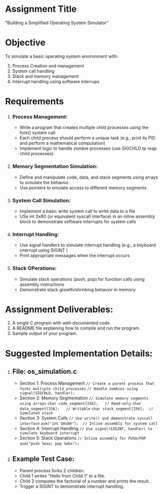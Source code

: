 # Assignment Title
"Building a Simplified Operating System Simulator"

# Objective
To simulate a basic operating system environment with:
1. Process Creation and management
2. System call handling
3. Stack and memory management
4. Interrupt handling using software interrups

# Requirements
1. ### Process Management:
    + Write a program that creates multiple child processes using the fork() system call.
    + Each child process should perform a unique task (e.g., print its PID and perform a mathematical computation)
    + Implement logic to handle zombie processes (use SIGCHLD tp reap child processes)
2. ### Memory Segmentation Simulation:
    + Define and manipulate code, data, and stack segments using arrays to simulate the behavior.
    + Use pointers to emulate access to different memory segments.
3. ### System Call Simulation:
    + Implement a basic write system call to write data to a file
    + USe int 0x80 (or equivalent syscall interface) in an inline assembly block to demonstrate software interrupts for system calls
4. ### Interrupt Handling:
    + Use signal handlers to simulate interrupt handling (e.g., a keyboard interrupt using SIGINT )
    + Print appropriate messages when the interrupt occurs
5. ### Stack OPerations:
    + Simulate stack operations (push, pop) for function calls using assembly instructions
    + Demonstrate stack growth/shrinking behavior in memory

# Assignment Deliverables:
1. A single C program with well-documented code.
2. A README file explaining how to compile and run the program.
3. Sample output of your program.

# Suggested Implementation Details:
1. ## File: os_simulation.c
    + Section 1: Process Management
    `// Create a parent process that forks multiple child processes`
    `// Handle zombies using signal(SIGCHLD, handler);`
    + Section 2: Memory Segmentation
    `// Simulate memory segments using arrays`
    `char code_segment[256];   // Read-only`
    `char data_segment[256];   // Writable`
    `char stack_segment[256];  // Simulated stack`
    + Section 3: System Calls
    `// Use write() and demonstrate syscall interface`
    `asm("int $0x80");  // Inline assembly for system call`
    + Section 4: Interrupt Handling
    `// Use signal(SIGINT, handler) to simulate keyboard interrupt`
    + Section 5: Stack Operations
    `// Inline assembly for PUSH/POP`
    `asm("push %eax; pop %ebx");`

2. ## Example Test Case:
    + Parent process forks 2 children.
    + Child 1 writes "Hello from Child 1" to a file.
    + Child 2 computes the factorial of a number and prints the result.
    + Trigger a SIGINT to demonstrate interrupt handling.
